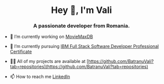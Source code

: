 <h1 align="center">Hey 👋, I'm Vali</h1>
<h3 align="center">A passionate developer from Romania.</h3>


- 🔭 I’m currently working on [MovieMaxDB](https://github.com/BatranuVali/MovieMaxDB)
- 🌱 I’m currently pursuing <a href="https://www.coursera.org/professional-certificates/ibm-full-stack-cloud-developer?action=enroll">IBM Full Stack Software Developer Professional Certificate</a>

- 👨‍💻 All of my projects are available at [https://github.com/BatranuVali?tab=repositories](https://github.com/BatranuVali?tab=repositories)

- 📫 How to reach me <a href="https://www.linkedin.com/in/valentin-mihai-ghi%C8%9B%C4%83-a07a53259">LinkedIn</a>




